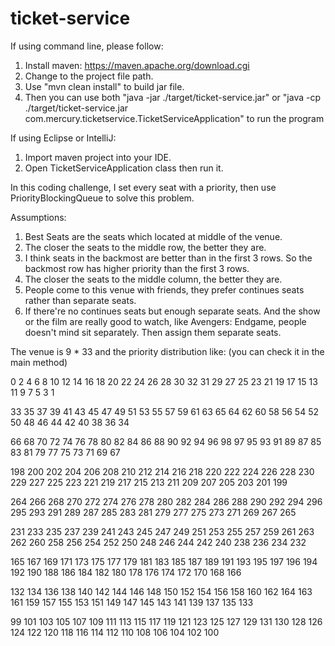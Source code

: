 # ticket-service
If using command line, please follow:
1. Install maven: https://maven.apache.org/download.cgi
2. Change to the project file path.
3. Use "mvn clean install" to build jar file.
4. Then you can use both "java -jar ./target/ticket-service.jar"
or "java -cp ./target/ticket-service.jar com.mercury.ticketservice.TicketServiceApplication" to run the program

If using Eclipse or IntelliJ:
1. Import maven project into your IDE.
2. Open TicketServiceApplication class then run it.


In this coding challenge, I set every seat with a priority, then use PriorityBlockingQueue to solve this problem.

Assumptions:
1. Best Seats are the seats which located at middle of the venue.
2. The closer the seats to the middle row, the better they are.
3. I think seats in the backmost are better than in the first 3 rows. So the backmost row has higher priority than the first 3 rows.
4. The closer the seats to the middle column, the better they are.
5. People come to this venue with friends, they prefer continues seats rather than separate seats.
6. If there're no continues seats but enough separate seats. And the show or the film are really good to watch, like Avengers: Endgame, people doesn't mind sit separately. Then assign them separate seats.


The venue is 9 * 33 and the priority distribution like: (you can check it in the main method)

0 2 4 6 8 10 12 14 16 18 20 22 24 26 28 30 32 31 29 27 25 23 21 19 17 15 13 11 9 7 5 3 1

33 35 37 39 41 43 45 47 49 51 53 55 57 59 61 63 65 64 62 60 58 56 54 52 50 48 46 44 42 40 38 36 34

66 68 70 72 74 76 78 80 82 84 86 88 90 92 94 96 98 97 95 93 91 89 87 85 83 81 79 77 75 73 71 69 67

198 200 202 204 206 208 210 212 214 216 218 220 222 224 226 228 230 229 227 225 223 221 219 217 215 213 211 209 207 205 203 201 199

264 266 268 270 272 274 276 278 280 282 284 286 288 290 292 294 296 295 293 291 289 287 285 283 281 279 277 275 273 271 269 267 265

231 233 235 237 239 241 243 245 247 249 251 253 255 257 259 261 263 262 260 258 256 254 252 250 248 246 244 242 240 238 236 234 232

165 167 169 171 173 175 177 179 181 183 185 187 189 191 193 195 197 196 194 192 190 188 186 184 182 180 178 176 174 172 170 168 166

132 134 136 138 140 142 144 146 148 150 152 154 156 158 160 162 164 163 161 159 157 155 153 151 149 147 145 143 141 139 137 135 133

99 101 103 105 107 109 111 113 115 117 119 121 123 125 127 129 131 130 128 126 124 122 120 118 116 114 112 110 108 106 104 102 100

